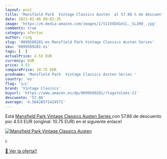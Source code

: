 ```yaml
---
layout: post
title: 'Mansfield Park  Vintage Classics Austen  al 57.86 % de descuento'
date: 2021-02-08 00:02:35
image: 'https://m.media-amazon.com/images/I/511VXDd1nCL._SL200_.jpg'
comments: true
category: ofertas
author: ring
slug: '0099589281-es Mansfield Park Vintage Classics Austen Series'
sku: '0099589281-es'
tags: [  ]
actualPrice: 4.53 EUR
currency: EUR
price: 4.53
comparePrice: 10.75 EUR
prodname: 'Mansfield Park  Vintage Classics Austen Series '
country: 'es'
flag: '🇪🇸'
brand: 'Vintage Classics'
buyurl: 'https://www.amazon.es/dp/0099589281/?tag=tolees-21'
descuento: '57.86'
average: '4.50428571428571'
---
```


Está [Mansfield Park  Vintage Classics Austen Series ](https://www.amazon.es/dp/0099589281/?tag=tolees-21) con 57.86 de descuento por 4.53 EUR (original: 10.75 EUR) en el siguiente enlace!

[![Mansfield Park  Vintage Classics Austen ](https://m.media-amazon.com/images/I/511VXDd1nCL._SL200_.jpg)](https://www.amazon.es/dp/0099589281/?tag=tolees-21)

ℹ️:


[🛒 Ver la oferta!!](https://www.amazon.es/dp/0099589281/?tag=tolees-21)
